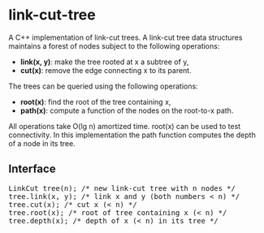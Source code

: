 # link-cut-tree
A C++ implementation of link-cut trees. A link-cut tree data structures maintains a forest of nodes subject to the following operations:
* __link(x, y)__: make the tree rooted at x a subtree of y,
* __cut(x)__: remove the edge connecting x to its parent.

The trees can be queried using the following operations:
* __root(x)__: find the root of the tree containing x,
* __path(x)__: compute a function of the nodes on the root-to-x path.

All operations take O(lg n) amortized time. root(x) can be used to test connectivity. In this implementation the path function computes the depth of a node in its tree.

Interface
---

<pre>
LinkCut tree(n); /* new link-cut tree with n nodes */
tree.link(x, y); /* link x and y (both numbers < n) */
tree.cut(x); /* cut x (< n) */
tree.root(x); /* root of tree containing x (< n) */
tree.depth(x); /* depth of x (< n) in its tree */
</pre>
